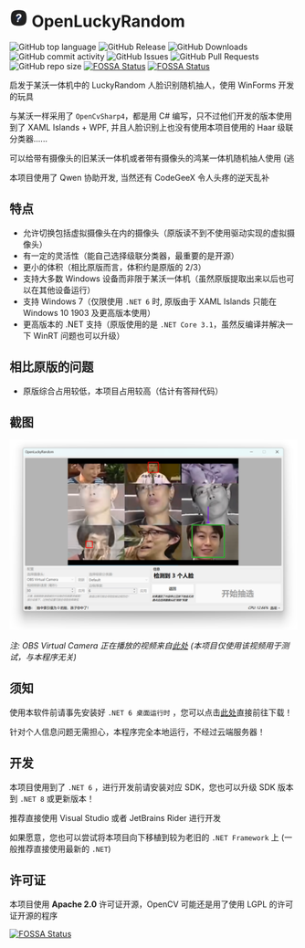 # <img src="assets/openluckyrandom.png" width="32" height="32"/> OpenLuckyRandom

![GitHub top language](https://img.shields.io/github/languages/top/WhatDamon/OpenLuckyRandom)
![GitHub Release](https://img.shields.io/github/v/release/WhatDamon/OpenLuckyRandom)
![GitHub Downloads](https://img.shields.io/github/downloads/WhatDamon/OpenLuckyRandom/total)
![GitHub commit activity](https://img.shields.io/github/commit-activity/t/WhatDamon/OpenLuckyRandom)
![GitHub Issues](https://img.shields.io/github/issues/WhatDamon/OpenLuckyRandom)
![GitHub Pull Requests](https://img.shields.io/github/issues-pr/WhatDamon/OpenLuckyRandom)
![GitHub repo size](https://img.shields.io/github/repo-size/WhatDamon/OpenLuckyRandom)
[![FOSSA Status](https://app.fossa.com/api/projects/git%2Bgithub.com%2FWhatDamon%2FOpenLuckyRandom.svg?type=shield)](https://app.fossa.com/projects/git%2Bgithub.com%2FWhatDamon%2FOpenLuckyRandom?ref=badge_shield)
[![FOSSA Status](https://app.fossa.com/api/projects/git%2Bgithub.com%2FWhatDamon%2FOpenLuckyRandom.svg?type=shield&issueType=security)](https://app.fossa.com/projects/git%2Bgithub.com%2FWhatDamon%2FOpenLuckyRandom?ref=badge_shield&issueType=security)


启发于某沃一体机中的 LuckyRandom 人脸识别随机抽人，使用 WinForms 开发的玩具

与某沃一样采用了 `OpenCvSharp4`，都是用 C# 编写，只不过他们开发的版本使用到了 XAML Islands + WPF, 并且人脸识别上也没有使用本项目使用的 Haar 级联分类器......

可以给带有摄像头的旧某沃一体机或者带有摄像头的鸿某一体机随机抽人使用 (逃

本项目使用了 Qwen 协助开发, 当然还有 CodeGeeX 令人头疼的逆天乱补

## 特点

- 允许切换包括虚拟摄像头在内的摄像头（原版读不到不使用驱动实现的虚拟摄像头）
- 有一定的灵活性（能自己选择级联分类器，最重要的是开源）
- 更小的体积（相比原版而言，体积约是原版的 2/3）
- 支持大多数 Windows 设备而非限于某沃一体机（虽然原版提取出来以后也可以在其他设备运行）
- 支持 Windows 7（仅限使用 `.NET 6` 时, 原版由于 XAML Islands 只能在 Windows 10 1903 及更高版本使用）
- 更高版本的 .NET 支持（原版使用的是 `.NET Core 3.1`，虽然反编译并解决一下 WinRT 问题也可以升级）

## 相比原版的问题

- 原版综合占用较低，本项目占用较高（估计有答辩代码）

## 截图

![主窗口](./screenshots/WndMain.png)

*注: OBS Virtual Camera 正在播放的视频来自[此处](https://www.bilibili.com/video/BV1ex411P7Kc) (本项目仅使用该视频用于测试，与本程序无关)*

## 须知

使用本软件前请事先安装好 `.NET 6 桌面运行时` ，您可以点击[此处](https://dotnet.microsoft.com/zh-cn/download/dotnet/6.0)直接前往下载！

针对个人信息问题无需担心，本程序完全本地运行，不经过云端服务器！

## 开发

本项目使用到了 `.NET 6` ，进行开发前请安装对应 SDK，您也可以升级 SDK 版本到 `.NET 8` 或更新版本！

推荐直接使用 Visual Studio 或者 JetBrains Rider 进行开发

如果愿意，您也可以尝试将本项目向下移植到较为老旧的 `.NET Framework` 上 (一般推荐直接使用最新的 `.NET`)

## 许可证

本项目使用 **Apache 2.0** 许可证开源，OpenCV 可能还是用了使用 LGPL 的许可证开源的程序

[![FOSSA Status](https://app.fossa.com/api/projects/git%2Bgithub.com%2FWhatDamon%2FOpenLuckyRandom.svg?type=large)](https://app.fossa.com/projects/git%2Bgithub.com%2FWhatDamon%2FOpenLuckyRandom?ref=badge_large)